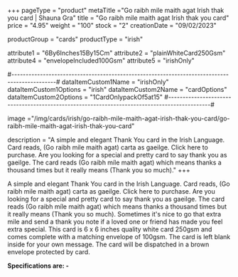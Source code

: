+++
pageType = "product"
metaTitle ="Go raibh mile maith agat Irish thak you card | Shauna Gra"
title = "Go raibh mile maith agat Irish thak you card"
price = "4.95"
weight = "100"
stock = "2"
creationDate = "09/02/2023"

productGroup = "cards"
productType = "irish"

attribute1 = "6By6Inches15By15Cm" 
attribute2 = "plainWhiteCard250Gsm"
attribute4 = "envelopeIncluded100Gsm"
attribute5 = "irishOnly"
 
#---------------------------------------------------------------------------------------------#
dataItemCustom1Name = "irishOnly"
dataItemCustom1Options = "irish"
dataItemCustom2Name = "cardOptions"
dataItemCustom2Options = "1CardOnlypackOf5at15"
#---------------------------------------------------------------------------------------------#
 
image ="/img/cards/irish/go-raibh-mile-maith-agat-irish-thak-you-card/go-raibh-mile-maith-agat-irish-thak-you-card"
 
description = "A simple and elegant Thank You card in the Irish Language. Card reads, (Go raibh mile maith agat) carta as gaeilge. Click here to purchase. Are you looking for a special and pretty card to say thank you as gaeilge. The card reads (Go raibh míle maith agat) which means thanks a thousand times but it really means (Thank you so much)."
+++

A simple and elegant Thank You card in the Irish Language. Card reads, (Go raibh mile maith agat) carta as gaeilge. Click here to purchase. Are you looking for a special and pretty card to say thank you as gaeilge. The card reads (Go raibh míle maith agat) which means thanks a thousand times but it really means (Thank you so much). Sometimes it's nice to go that extra mile and send a thank you note if a loved one or friend has made you feel extra special. This card is 6 x 6 inches quality white card 250gsm and comes complete with a matching envelope of 100gsm. The card is left blank inside for your own message. The card will be dispatched in a brown envelope protected by card.

**Specifications are: -**
